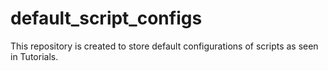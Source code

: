 # default_script_configs
This repository is created to store default configurations of scripts as seen in Tutorials. 

